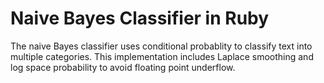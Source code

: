 # Naive Bayes Classifier in Ruby

The naive Bayes classifier uses conditional probablity to classify text into multiple categories.
This implementation includes Laplace smoothing and log space probability to avoid floating point underflow.
